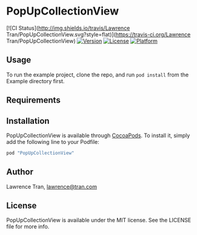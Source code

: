 # PopUpCollectionView

[![CI Status](http://img.shields.io/travis/Lawrence Tran/PopUpCollectionView.svg?style=flat)](https://travis-ci.org/Lawrence Tran/PopUpCollectionView)
[![Version](https://img.shields.io/cocoapods/v/PopUpCollectionView.svg?style=flat)](http://cocoapods.org/pods/PopUpCollectionView)
[![License](https://img.shields.io/cocoapods/l/PopUpCollectionView.svg?style=flat)](http://cocoapods.org/pods/PopUpCollectionView)
[![Platform](https://img.shields.io/cocoapods/p/PopUpCollectionView.svg?style=flat)](http://cocoapods.org/pods/PopUpCollectionView)

## Usage

To run the example project, clone the repo, and run `pod install` from the Example directory first.

## Requirements

## Installation

PopUpCollectionView is available through [CocoaPods](http://cocoapods.org). To install
it, simply add the following line to your Podfile:

```ruby
pod "PopUpCollectionView"
```

## Author

Lawrence Tran, lawrence@tran.com

## License

PopUpCollectionView is available under the MIT license. See the LICENSE file for more info.
